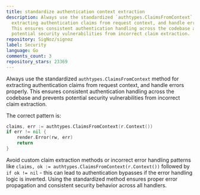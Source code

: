 ```yaml
---
title: standardize authentication context extraction
description: Always use the standardized `authtypes.ClaimsFromContext` method for
  extracting authentication claims from request context, and handle errors properly.
  This ensures consistent authentication handling across the codebase and prevents
  potential security vulnerabilities from incorrect claim extraction.
repository: SigNoz/signoz
label: Security
language: Go
comments_count: 3
repository_stars: 23369
---
```


Always use the standardized `authtypes.ClaimsFromContext` method for extracting authentication claims from request context, and handle errors properly. This ensures consistent authentication handling across the codebase and prevents potential security vulnerabilities from incorrect claim extraction.

The correct pattern is:
```go
claims, err := authtypes.ClaimsFromContext(r.Context())
if err != nil {
    render.Error(rw, err)
    return
}
```

Avoid custom claim extraction methods or incorrect error handling patterns like `claims, ok := authtypes.ClaimsFromContext(r.Context())` followed by `if ok != nil` - this can lead to authentication bypasses if the error handling logic is inverted. Using the standardized method ensures proper error propagation and consistent security behavior across all handlers.